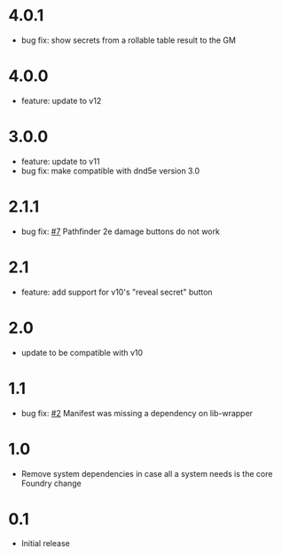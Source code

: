 # 4.0.1

- bug fix: show secrets from a rollable table result to the GM

# 4.0.0

- feature: update to v12

# 3.0.0

- feature: update to v11
- bug fix: make compatible with dnd5e version 3.0

# 2.1.1

- bug fix: [#7](https://github.com/kaelad02/show-secrets/issues/7) Pathfinder 2e damage buttons do not work

# 2.1

- feature: add support for v10's "reveal secret" button

# 2.0

- update to be compatible with v10

# 1.1

- bug fix: [#2](https://github.com/kaelad02/show-secrets/issues/2) Manifest was missing a dependency on lib-wrapper

# 1.0

- Remove system dependencies in case all a system needs is the core Foundry change

# 0.1

- Initial release

